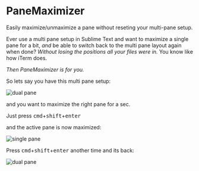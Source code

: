 # PaneMaximizer

Easily maximize/unmaximize a pane without reseting your multi-pane setup.

Ever use a multi pane setup in Sublime Text and want to maximize a single pane for a bit, *and* be able to switch back to the multi pane layout again when done? *Without losing the positions all your files were in.* You know like how iTerm does.

*Then PaneMaximizer is for you.*

So lets say you have this multi pane setup:

![dual pane](https://raw.github.com/jisaacks/PaneMaximizer/ba0b8850c2637709428db88b072d6ca79f54543c/dual-thumb.png)

and you want to maximize the right pane for a sec.

Just press <kbd>cmd</kbd>+<kbd>shift</kbd>+<kbd>enter</kbd>

and the active pane is now maximized:

![single pane](https://raw.github.com/jisaacks/PaneMaximizer/ba0b8850c2637709428db88b072d6ca79f54543c/single-thumb.png)

Press <kbd>cmd</kbd>+<kbd>shift</kbd>+<kbd>enter</kbd> another time and its back:

![dual pane](https://raw.github.com/jisaacks/PaneMaximizer/ba0b8850c2637709428db88b072d6ca79f54543c/dual-thumb.png)